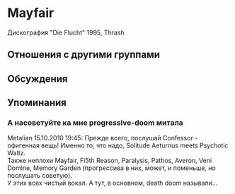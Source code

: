 # Mayfair

Дискография
"Die Flucht" 1995, Thrash

## Отношения с другими группами


## Обсуждения


## Упоминания

### А насоветуйте ка мне progressive-doom митала

Metalian 15.10.2010 19:45:
Прежде всего, послушай Confessor - офигенная вещь! Именно то, что надо, Solitude Aeturnus meets Psychotic Waltz.<BR>Также неплохи Mayfair, Fi5th Reason, Paralysis, Pathos, Averon, Veni Domine, Memory Garden (прогрессива в них, может, и поменьше, но послушать советую).<BR>У этих всех чистый вокал. А тут, в основном, death doom называли...

